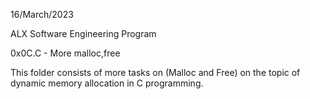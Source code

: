 16/March/2023

ALX Software Engineering Program

0x0C.C - More malloc,free

This folder consists of more tasks on (Malloc and Free) on the topic of dynamic memory allocation in C programming.
